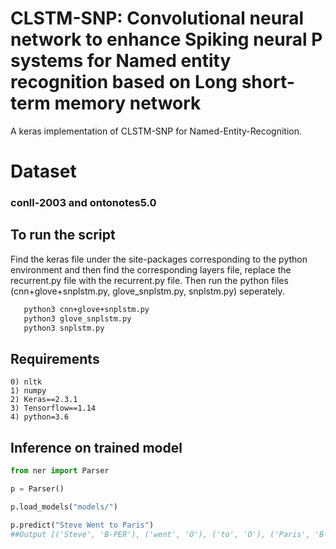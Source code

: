 

# CLSTM-SNP: Convolutional neural network to enhance Spiking neural P systems for Named entity recognition based on Long short-term memory network
  A keras implementation of CLSTM-SNP for Named-Entity-Recognition. 

# Dataset
###  conll-2003 and ontonotes5.0

 ## To run the script
Find the keras file under the site-packages corresponding to the python environment and then find the corresponding layers file, replace the recurrent.py file with the recurrent.py file. Then run the python files (cnn+glove+snplstm.py, glove_snplstm.py, snplstm.py) seperately. 
 ```bash
    python3 cnn+glove+snplstm.py
    python3 glove_snplstm.py
    python3 snplstm.py
 ```
 ## Requirements
    0) nltk
    1) numpy
    2) Keras==2.3.1
    3) Tensorflow==1.14 
    4) python=3.6
 

## Inference on trained model

```python
from ner import Parser

p = Parser()

p.load_models("models/")

p.predict("Steve Went to Paris")
##Output [('Steve', 'B-PER'), ('went', 'O'), ('to', 'O'), ('Paris', 'B-LOC')]
```
 
 
 
 
